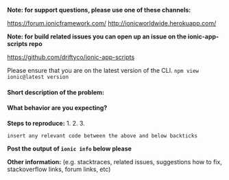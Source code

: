 **Note: for support questions, please use one of these channels:**

https://forum.ionicframework.com/
http://ionicworldwide.herokuapp.com/

**Note: for build related issues you can open up an issue on the ionic-app-scripts repo**

https://github.com/driftyco/ionic-app-scripts

Please ensure that you are on the latest version of the CLI.
`npm view ionic@latest version`

#### Short description of the problem:


#### What behavior are you expecting?


**Steps to reproduce:**
1.
2.
3.

```
insert any relevant code between the above and below backticks
```

**Post the output of `ionic info` below please**


**Other information:** (e.g. stacktraces, related issues, suggestions how to fix, stackoverflow links, forum links, etc)
